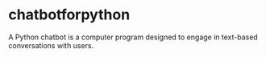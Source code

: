 # chatbotforpython
A Python chatbot is a computer program designed to engage in text-based conversations with users. 
